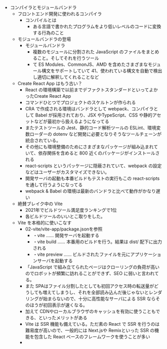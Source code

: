 - コンパイラとモジュールバンドラ
    - フロントエンド開発に使われるコンパイラ
        - コンパイルとは
            - ある言語で書かれたプログラムをより低いレベルのコードに変換する行為のこと
    - モジュールバンドラの登場
        - モジュールバンドラ
            - 複数のモジュールに分割された JavaScript のファイルをまとめること。そしてそれを行うツール
            - て ES Modules、CommonJS、AMD を含めたさまざまなモジュール構文をサポートしていて 41、使われている構文を自動で検出し適切に解釈してくれることなど
    - Create React App はもう古い？
        - React の環境構築で以前までデファクトスタンダードといってよかったCreate React App
        - コマンドひとつでプロジェクトのスケルトンが作られる
        - CRA で作成される環境はバンドラとして webpack、コンパイラとして Babel が採用されており、JSX やTypeScript、CSS や静的アセットなどが最初から扱えるようになってる
        - またテストツールの Jest、静的コード解析ツールの ESLint、環境変数ローダーの dotenv など開発に必要となりそうなツールチェーンが統合されている。
        - その他にも環境整備のためにさまざまなパッケージが組み込まれていて、依存関係を含めると 800 近くのパッケージがインストールされる
        - react-scripts というパッケージに隠蔽されていて、webpack の設定などはユーザーがカスタマイズできない。
        - 開発サーバの起動も本番ビルドもテストの実行もこの react-scripts を通して行うようになってる
        - webpack & Babel の環境は最新のバンドラと比べて動作がかなり遅い
    - 絶賛ブレイク中の Vite
        - 2021年でビルドツール満足度ランキングで1位
        - 各ビルドツールのいいとこ取りをした。
    - Vite を本格的に使いこなす
        - 02-vite/vite-app/package.jsonを参照
            - ・vite …… 開発サーバを起動する
            - ・vite build …… 本番用のビルドを行う。結果は dist/ 配下に出力される
            - ・vite preview …… ビルドされたファイルを元にアプリケーションサーバを起動する
        - 「JavaScript で組み立てられたページはクローリングの負荷が高いのでロボットが頻繁に訪れることができず、SEO に弱いと言われてる。
        - また SPAはファイル分割したとしても初回アクセス時の転送量がどうしても増えてしまうし、それを全部読み込んだ後じゃないとレンダリングが始まらないので、十分に高性能なサーバによる SSR ならそのほうが初回表示が速くなる。
        - 加えて CDNやローカルブラウザのキャッシュを有効に使うこともできる、といったメリットがある
        - Vite は SSR 機能も備えている。ただ素の React で SSR を行うのは難易度が高いので、一般的には Next.jsや Remixといった SSR の機能を包含した React ベースのフレームワークを使うことが多い
        - 